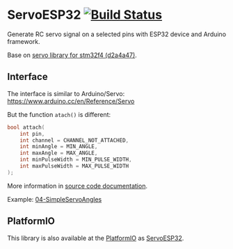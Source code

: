 # ServoESP32 [![Build Status](https://travis-ci.org/RoboticsBrno/ServoESP32.svg?branch=master)](https://travis-ci.org/RoboticsBrno/ServoESP32)

Generate RC servo signal on a selected pins with ESP32 device and Arduino framework.

Base on [servo library for stm32f4 (d2a4a47)](https://github.com/arduino-libraries/Servo/blob/master/src/stm32f4/ServoTimers.h).

## Interface

The interface is similar to Arduino/Servo: https://www.arduino.cc/en/Reference/Servo

But the function `atach()` is different:

```c
bool attach(
    int pin,
    int channel = CHANNEL_NOT_ATTACHED,
    int minAngle = MIN_ANGLE,
    int maxAngle = MAX_ANGLE,
    int minPulseWidth = MIN_PULSE_WIDTH,
    int maxPulseWidth = MAX_PULSE_WIDTH
);
```

More information in [source code documentation](https://github.com/RoboticsBrno/ESP32-Arduino-Servo-Library/blob/master/src/Servo.h#L73).

Example: [04-SimpleServoAngles](examples/04-SimpleServoAngles/04-SimpleServoAngles.ino)

## PlatformIO

This library is also available at the [PlatformIO](https://platformio.org) as [ServoESP32](http://platformio.org/lib/show/1739/ServoESP32).
